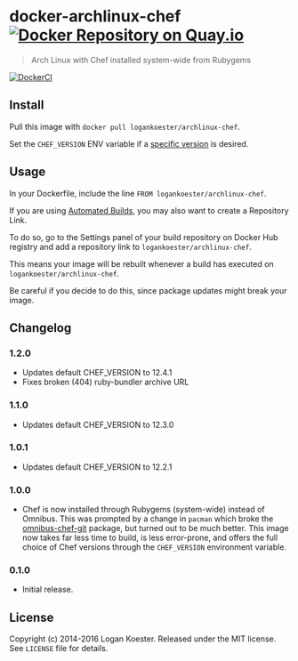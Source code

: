 # docker-archlinux-chef [![Docker Repository on Quay.io](https://quay.io/repository/logankoester/archlinux-chef/status "Docker Repository on Quay.io")](https://quay.io/repository/logankoester/archlinux-chef)

> Arch Linux with Chef installed system-wide from Rubygems

[![DockerCI](http://dockeri.co/image/logankoester/archlinux-chef)](https://registry.hub.docker.com/u/logankoester/archlinux-chef/)

## Install

Pull this image with `docker pull logankoester/archlinux-chef`.

Set the `CHEF_VERSION` ENV variable if a [specific version](https://rubygems.org/gems/chef/versions/) is desired.

## Usage

In your Dockerfile, include the line `FROM logankoester/archlinux-chef`.

If you are using [Automated Builds](http://docs.docker.com/docker-hub/builds/), 
you may also want to create a Repository Link.

To do so, go to the Settings panel of your build repository on Docker Hub registry and
add a repository link to `logankoester/archlinux-chef`.

This means your image will be rebuilt whenever a build has executed on `logankoester/archlinux-chef`.

Be careful if you decide to do this, since package updates might break your image.

## Changelog

### 1.2.0

  * Updates default CHEF_VERSION to 12.4.1
  * Fixes broken (404) ruby-bundler archive URL

### 1.1.0

  * Updates default CHEF_VERSION to 12.3.0

### 1.0.1

  * Updates default CHEF_VERSION to 12.2.1

### 1.0.0

  * Chef is now installed through Rubygems (system-wide) instead of Omnibus. This was prompted
    by a change in `pacman` which broke the [omnibus-chef-git](https://aur.archlinux.org/packages/omnibus-chef-git/)
    package, but turned out to be much better. This image now takes far less time to build, is
    less error-prone, and offers the full choice of Chef versions through the `CHEF_VERSION` environment variable.

### 0.1.0

  * Initial release.

## License

Copyright (c) 2014-2016 Logan Koester. Released under the MIT license. See `LICENSE` file for details.
